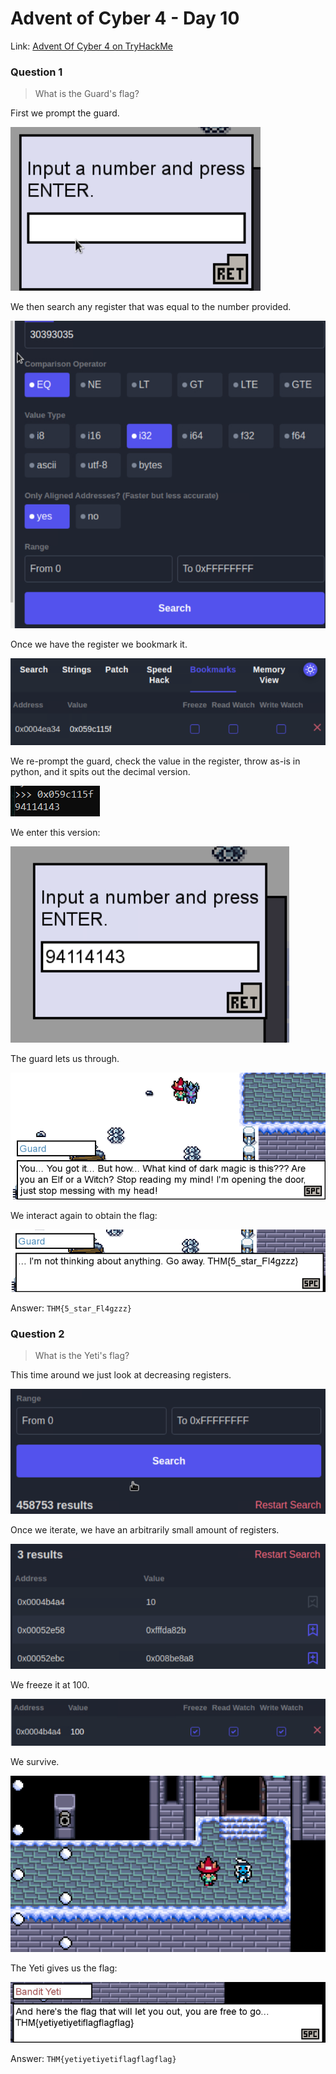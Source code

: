 # Advent of Cyber 4 - Day 10

Link: [Advent Of Cyber 4 on TryHackMe](https://tryhackme.com/room/adventofcyber4)

### Question 1

> What is the Guard's flag?

First we prompt the guard.

![](https://github.com/AtomicMaya/knowledge-base/blob/main/writeup_resources/aoc4/day10/1.1.png?raw=true)

We then search any register that was equal to the number provided.

![](https://github.com/AtomicMaya/knowledge-base/blob/main/writeup_resources/aoc4/day10/1.2.png?raw=true)

Once we have the register we bookmark it.

![](https://github.com/AtomicMaya/knowledge-base/blob/main/writeup_resources/aoc4/day10/1.3.png?raw=true)

We re-prompt the guard, check the value in the register, throw as-is in python, and it spits out the decimal version.

![](https://github.com/AtomicMaya/knowledge-base/blob/main/writeup_resources/aoc4/day10/1.4.png?raw=true)

We enter this version:

![](https://github.com/AtomicMaya/knowledge-base/blob/main/writeup_resources/aoc4/day10/1.5.png?raw=true)

The guard lets us through.

![](https://github.com/AtomicMaya/knowledge-base/blob/main/writeup_resources/aoc4/day10/1.6.png?raw=true)

We interact again to obtain the flag:

![](https://github.com/AtomicMaya/knowledge-base/blob/main/writeup_resources/aoc4/day10/1.7.png?raw=true)

Answer: `THM{5_star_Fl4gzzz}`

### Question 2

> What is the Yeti's flag?

This time around we just look at decreasing registers.

![](https://github.com/AtomicMaya/knowledge-base/blob/main/writeup_resources/aoc4/day10/2.1.png?raw=true)

Once we iterate, we have an arbitrarily small amount of registers.

![](https://github.com/AtomicMaya/knowledge-base/blob/main/writeup_resources/aoc4/day10/2.2.png?raw=true)

We freeze it at 100.

![](https://github.com/AtomicMaya/knowledge-base/blob/main/writeup_resources/aoc4/day10/2.3.png?raw=true)

We survive.

![](https://github.com/AtomicMaya/knowledge-base/blob/main/writeup_resources/aoc4/day10/2.4.png?raw=true)

The Yeti gives us the flag:

![](https://github.com/AtomicMaya/knowledge-base/blob/main/writeup_resources/aoc4/day10/2.5.png?raw=true)

Answer: `THM{yetiyetiyetiflagflagflag}`